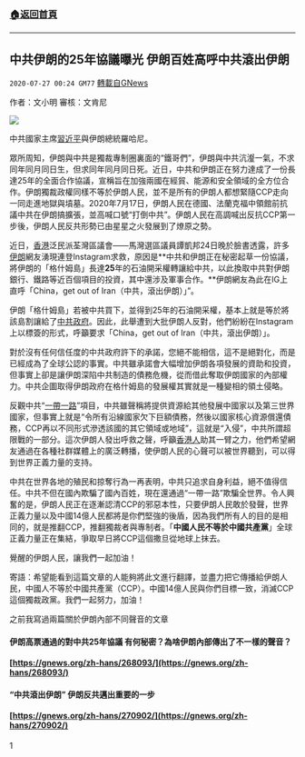 ###  [:house:返回首頁](https://github.com/ourhimalayas/txt)
---

## 中共伊朗的25年協議曝光 伊朗百姓高呼中共滾出伊朗
`2020-07-27 00:24 GM77` [轉載自GNews](https://gnews.org/zh-hant/277199/)

作者：文小明
審核：文肯尼

![](https://s3.amazonaws.com/gnews-media-offload/wp-content/uploads/2020/07/27001614/1-130.png)

中共國家主席[習近平](https://www.aboluowang.com/tag/%E4%B9%A0%E8%BF%91%E5%B9%B3_1.html)與伊朗總統羅哈尼。

眾所周知，伊朗與中共是獨裁專制圈裏面的“鐵哥們”，伊朗與中共沆瀣一氣，不求同年同月同日生，但求同年同月同日死。近日，中共和伊朗正在努力達成了一份長達25年的全面合作協議，宣稱旨在加強兩國在經貿、能源和安全領域的全方位合作。伊朗獨裁政權同樣不等於伊朗人民，並不是所有的伊朗人都想緊隨CCP走向一同走進地獄與墳墓。2020年7月17日，伊朗人民在德國、法蘭克福中領館前抗議中共在伊朗搞擴張，並高喊口號“打倒中共”。伊朗人民在高調喊出反抗CCP第一步後，伊朗人民反共形勢已由星星之火發展到了燎原之勢。

近日，[香港](https://www.aboluowang.com/tag/%E9%A6%99%E6%B8%AF_1.html)泛民派荃灣區議會——馬灣選區議員譚凱邦24日晚於臉書透露，許多[伊朗](https://www.aboluowang.com/tag/%E4%BC%8A%E6%9C%97_1.html)網友湧現連登Instagram求救，原因是**中共和伊朗正在秘密起草一份協議，將伊朗的「格什姆島」長達****25****年的石油開采權轉讓給中共，以此換取中共對伊朗銀行、鐵路等近百個項目的投資，其中還涉及軍事合作。**伊朗網友為此在IG上直呼「China，get out of Iran（中共，滾出伊朗）」”。

伊朗「格什姆島」若被中共買下，並得到25年的石油開采權，基本上就是等於將該島割讓給了[中共政府](https://www.aboluowang.com/tag/%E4%B8%AD%E5%85%B1%E6%94%BF%E5%BA%9C_1.html)。因此，此舉遭到大批伊朗人反對，他們紛紛在Instagram上以標簽的形式，呼籲要求「China，get out of Iran（中共，滾出伊朗）」。

對於沒有任何信任度的中共政府許下的承諾，您絕不能相信，這不是絕對化，而是已經成為了全球公認的事實。中共雖承諾會大幅增加伊朗各項發展的資助和投資，但事實上卻是讓伊朗深陷中共制造的債務危機，從而借此奪取伊朗國家的內部權力。中共企圖取得伊朗政府在格什姆島的發展權其實就是一種變相的領土侵略。

反觀中共“[一帶一路](https://www.aboluowang.com/tag/%E4%B8%80%E5%B8%A6%E4%B8%80%E8%B7%AF_1.html)”項目，中共雖聲稱將提供資源給其他發展中國家以及第三世界國家，但事實上就是“令所有沿線國家欠下巨額債務，然後以國家核心資源償還債務，CCP再以不同形式滲透該國的其它領域或地域”，這就是“入侵”，中共所謂超限戰的一部分。這次伊朗人發出呼救之聲，呼籲[香港人](https://www.aboluowang.com/tag/%E9%A6%99%E6%B8%AF%E4%BA%BA_1.html)助其一臂之力，他們希望網友通過在各種社群媒體上的廣泛轉播，使伊朗人民的心聲可以被世界聽到，可以得到世界正義力量的支持。

中共在世界各地的殖民和掠奪行為一再表明，中共只追求自身利益，絕不值得信任。中共不但在國內欺騙了國內百姓，現在還通過“一帶一路”欺騙全世界。令人興奮的是，伊朗人民正在逐漸認清CCP的邪惡本性，只要伊朗人民敢於發聲，世界正義力量以及中國14億人民都將是你們堅強的後盾，因為我們所有人的目的是相同的，就是推翻CCP，推翻獨裁者與專制者。「**中國人民不等於中國共產黨**」全球正義力量正在集結，爭取早日將CCP這個撒旦從地球上抹去。

覺醒的伊朗人民，讓我們一起加油！

寄語：希望能看到這篇文章的人能夠將此文進行翻譯，並盡力把它傳播給伊朗人民，中國人不等於中國共產黨（CCP）。中國14億人民與你們目標一致，消滅CCP這個獨裁政黨。我們一起努力，加油！

之前我寫過兩篇關於伊朗內部不同聲音的文章

#### 伊朗高票通過的對中共25年協議 有何秘密？為啥伊朗內部傳出了不一樣的聲音？

#### [https://gnews.org/zh-hans/268093/](https://gnews.org/zh-hans/268093/)

#### “中共滾出伊朗” 伊朗反共邁出重要的一步

#### [https://gnews.org/zh-hans/270902/](https://gnews.org/zh-hans/270902/)

1
